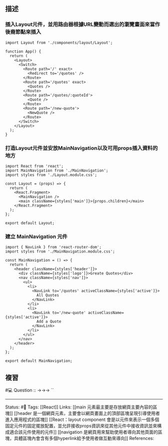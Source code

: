 ## 描述

### 插入Layout元件，並用路由器根據URL變動而選出的瀏覽畫面來當作後裔節點來插入

```
import Layout from './components/layout/Layout';

function App() {
  return (
    <Layout>
      <Switch>
        <Route path='/' exact>
          <Redirect to='/quotes' />
        </Route>
        <Route path='/quotes' exact>
          <Quotes />
        </Route>
        <Route path='/quotes/:quoteId'>
          <Quote />
        </Route>
        <Route path='/new-quote'>
          <NewQuote />
        </Route>
      </Switch>
    </Layout>
  );
}
```




### 打造Layout元件並安放MainNavigation以及可用props插入資料的地方

```
import React from 'react';
import MainNavigation from './MainNavigation';
import styles from './Layout.module.css';

const Layout = (props) => {
  return (
    <React.Fragment>
      <MainNavigation />
      <main className={styles['main']}>{props.children}</main>
    </React.Fragment>
  );
};

export default Layout;
```



### 建立 MainNavigation 元件
```
import { NavLink } from 'react-router-dom';
import styles from './MainNavigation.module.css';

const MainNavigation = () => {
  return (
    <header className={styles['header']}>
      <div className={styles['logo']}>Greate Quotes</div>
      <nav className={styles['nav']}>
        <ul>
          <li>
            <NavLink to='/quotes' activeClassName={styles['active']}>
              All Quotes
            </NavLink>
          </li>
          <li>
            <NavLink to='/new-quote' activeClassName={styles['active']}>
              Add a Quote
            </NavLink>
          </li>
        </ul>
      </nav>
    </header>
  );
};

export default MainNavigation;
```


## 複習

#💻 Question :: ->->-> ``


---
Status: #🌱 
Tags:
[[React]]
Links:
[[main 元素最主要是存放網頁主要內容的區塊]]
[[header 是一個網頁元素，主要會以網頁畫面上的頂部區塊呈現引導使用者進入應用程式的區塊]]
[[React：layout component 會是以元件來表示一個多個固定元件的固定擺放配置，並允許接收props資訊來從其他元件中接收資訊並來構成適合該元件使用的元件]]
[[navigation 是網頁用來幫助使用者導向其他頁面的區塊，具體區塊內會含有多個hyperlink給予使用者做互動來導向]]
References: